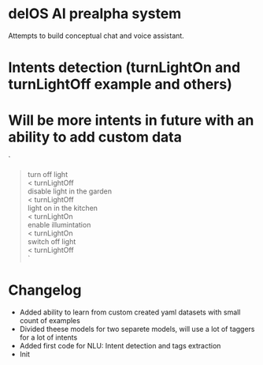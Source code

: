 # delOS AI prealpha system
Attempts to build conceptual chat and voice assistant.

# Intents detection (turnLightOn and turnLightOff example and others)
# Will be more intents in future with an ability to add custom data
`
> turn off light <br>
< turnLightOff <br>
> disable light in the garden <br>
< turnLightOff <br>
> light on in the kitchen <br>
< turnLightOn <br>
> enable illumintation <br>
< turnLightOn <br>
> switch off light <br>
< turnLightOff <br>
`

# Changelog
- Added ability to learn from custom created yaml datasets with small count of examples
- Divided theese models for two separete models, will use a lot of taggers for a lot of intents
- Added first code for NLU: Intent detection and tags extraction
- Init
